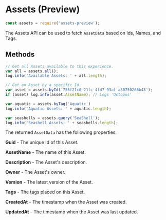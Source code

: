 # Assets (Preview)

```javascript
const assets = require('assets-preview');
```

The Assets API can be used to fetch `AssetData` based on Ids, Names, and Tags.

## Methods

```javascript
// Get all Assets available to this experience.
var all = assets.all();
log.info('Available Assets: ' + all.length);

// Get an Asset by a specific Id.
var asset = assets.byId('756f21c0-21fc-4fd7-93af-a80750266b43');
if (asset) log.info(asset.AssetName); // Logs 'Octopus'

var aquatic = assets.byTag('Aquatic')
log.info('Aquatic Assets: ' + aquatic.length);

var seashells = assets.query('SeaShell');
log.info('Seashell Assets: ' + seashells.length);
```

The returned `AssetData` has the following properties:

<b>Guid</b> - The unique Id of this Asset.

<b>AssetName</b> - The name of this Asset.

<b>Description</b> - The Asset's description.

<b>Owner</b> - The Asset's owner.

<b>Version</b> - The latest version of the Asset.

<b>Tags</b> - The tags placed on this Asset.

<b>CreatedAt</b> - The timestamp when the Asset was created.

<b>UpdatedAt</b> - The timestamp when the Asset was last updated.
